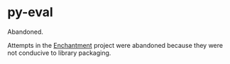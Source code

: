 # py-eval
Abandoned.

Attempts in the [Enchantment](https://github.com/guenchi/Enchantment) project were abandoned because they were not conducive to library packaging.

